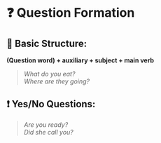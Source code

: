 # ❓ Question Formation

## 🧩 Basic Structure:

**(Question word) + auxiliary + subject + main verb**

> _What do you eat?_  
> _Where are they going?_

## ❗ Yes/No Questions:

> _Are you ready?_  
> _Did she call you?_
